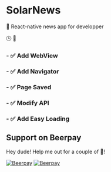 # SolarNews
🐙 React-native news app for developper

:clock4: 🚀 
### - ✅ Add WebView
### - ✅ Add Navigator
### - ✅ Page Saved
### - ✅ Modify API
### - ✅ Add Easy Loading


## Support on Beerpay
Hey dude! Help me out for a couple of :beers:!

[![Beerpay](https://beerpay.io/hajjiTarik/SolarNews/badge.svg?style=beer-square)](https://beerpay.io/hajjiTarik/SolarNews)  [![Beerpay](https://beerpay.io/hajjiTarik/SolarNews/make-wish.svg?style=flat-square)](https://beerpay.io/hajjiTarik/SolarNews?focus=wish)